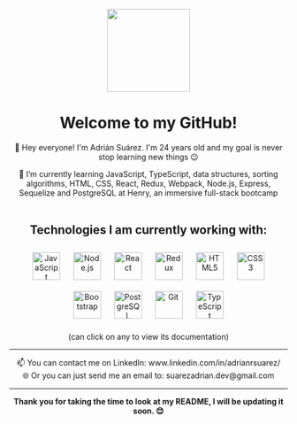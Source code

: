 
  <p align="center">
  <img src="https://user-images.githubusercontent.com/107125191/183408353-b1db1469-d97b-4b1d-92e6-535350854173.png" height="150"/>  </p>

  <h1 align="center">Welcome to my GitHub! </h1>
  <section align="center">
  
 👋 Hey everyone! I'm Adrián Suárez. I'm 24 years old and my goal is never stop learning new things 😉

 🌱 I’m currently learning JavaScript, TypeScript, data structures, sorting algorithms, HTML, CSS, React, Redux, Webpack, Node.js, Express, Sequelize and PostgreSQL at    Henry, an immersive full-stack bootcamp <br><br>
  
  <section align="center">
      
<div align="center">  
  <h2> Technologies I am currently working with: </h2>
<a href="https://www.javascript.com/" target="_blank"><img style="margin: 10px" src="https://profilinator.rishav.dev/skills-assets/javascript-original.svg" alt="JavaScript" height="50" /></a> 
<a href="https://nodejs.org/" target="_blank"><img style="margin: 10px" src="https://user-images.githubusercontent.com/107125191/221668669-ea044d47-07ca-40b1-8f5e-2933514075c2.png" alt="Node.js" height="50" /></a>     
  <a href="https://reactjs.org/" target="_blank"><img style="margin: 10px" src="https://upload.wikimedia.org/wikipedia/commons/a/a7/React-icon.svg" alt="React" height="50" /></a> 
  <a href="https://redux.js.org/" target="_blank"><img style="margin: 10px" src="https://profilinator.rishav.dev/skills-assets/redux-original.svg" alt="Redux" height="50" /></a>
  <a href="https://en.wikipedia.org/wiki/HTML5" target="_blank"><img style="margin: 10px" src="https://user-images.githubusercontent.com/107125191/221672461-1547d980-861d-4ca5-8565-f7c15d7920d2.png" alt="HTML5" height="50" /></a>   
<a href="https://developer.mozilla.org/es/docs/Web/CSS" target="_blank"><img style="margin: 10px" src="https://user-images.githubusercontent.com/107125191/221673730-7bcaf091-d957-442c-821c-9f5ffba07d6b.png" alt="CSS3" height="50" /></a> 
  <a href="https://getbootstrap.com/docs/3.4/javascript/" target="_blank"><img style="margin: 10px" src="https://upload.wikimedia.org/wikipedia/commons/b/b2/Bootstrap_logo.svg" alt="Bootstrap" height="50" /></a> 
<a href="https://www.postgresql.org/" target="_blank"><img style="margin: 10px" src="https://user-images.githubusercontent.com/107125191/221682735-b852ea85-f882-493f-a762-db4750deb8b8.png" alt="PostgreSQL" height="50" /></a>
  <a href="https://github.com/" target="_blank"><img style="margin: 10px" src="https://profilinator.rishav.dev/skills-assets/git-scm-icon.svg" alt="Git" height="50" /></a>
  <a href="https://www.typescriptlang.org/" target="_blank"><img style="margin: 10px" src="https://profilinator.rishav.dev/skills-assets/typescript-original.svg" alt="TypeScript" height="50" /></a> 
  <p>(can click on any to view its documentation)</p>
  </section>
</div>
  <hr><section align="center">
 📫 You can contact me on LinkedIn: www.linkedin.com/in/adrianrsuarez/<br>
 🌐 Or you can just send me an email to: suarezadrian.dev@gmail.com
<br>
</section><hr>
<p align="center"><b>Thank you for taking the time to look at my README, I will be updating it soon. 😊</b></p>

<!--
**zevek/zevek** is a ✨ _special_ ✨ repository because its `README.md` (this file) appears on your GitHub profile.

Here are some ideas to get you started:

- 🔭 I’m currently working on ...
- 🌱 I’m currently learning ...
- 👯 I’m looking to collaborate on ...
- 🤔 I’m looking for help with ...
- 💬 Ask me about ...
- 📫 How to reach me: ...
- 😄 Pronouns: ...
- ⚡ Fun fact: ...
-->
